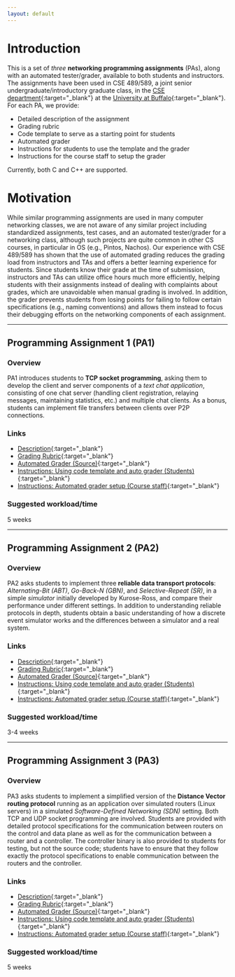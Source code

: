 ```yaml
---
layout: default
---
```


# Introduction
This is a set of _three_ **networking programming assignments** (PAs), along with an automated tester/grader, available to both students and instructors. The assignments have been used in CSE 489/589, a joint senior undergraduate/introductory graduate class, in the [CSE department](https://engineering.buffalo.edu/computer-science-engineering.html){:target="_blank"} at the [University at Buffalo](http://www.buffalo.edu/){:target="_blank"}. For each PA, we provide:

* Detailed description of the assignment
* Grading rubric
* Code template to serve as a starting point for students
* Automated grader
* Instructions for students to use the template and the grader
* Instructions for the course staff to setup the grader

Currently, both C and C++ are supported.

# Motivation
While similar programming assignments are used in many computer networking classes, we are not aware of any similar project including standardized assignments, test cases, and an automated tester/grader for a networking class, although such projects are quite common in other CS courses, in particular in OS (e.g., Pintos, Nachos). Our experience with CSE 489/589 has shown that the use of automated grading reduces the grading load from instructors and TAs and offers a better learning experience for students. Since students know their grade at the time of submission, instructors and TAs can utilize office hours much more efficiently, helping students with their assignments instead of dealing with complaints about grades, which are unavoidable when manual grading is involved. In addition, the grader prevents students from losing points for failing to follow certain specifications (e.g., naming conventions) and allows them instead to focus their debugging efforts on the networking components of each assignment.​

* * *

## Programming Assignment 1 (PA1)
### Overview
PA1 introduces students to **TCP socket programming**, asking them to develop the client and server components of a _text chat application_, consisting of one chat server (handling client registration, relaying messages, maintaining statistics, etc.) and multiple chat clients. As a bonus, students can implement file transfers between clients over P2P connections.

### Links
* [Description](https://goo.gl/bqf2E1){:target="_blank"}
* [Grading Rubric](https://goo.gl/UAVWgY){:target="_blank"}
* [Automated Grader (Source)](https://github.com/cse4589/cse4589-pa1){:target="_blank"}
* [Instructions: Using code template and auto grader (Students)](https://goo.gl/L2kgb5){:target="_blank"}
* [Instructions: Automated grader setup (Course staff)](https://github.com/cse4589/cse4589-pa1/blob/master/README.md){:target="_blank"}

### Suggested workload/time
5 weeks

* * *

## Programming Assignment 2 (PA2)
### Overview
PA2 asks students to implement three **reliable data transport protocols**: _Alternating-Bit (ABT)_, _Go-Back-N (GBN)_, and _Selective-Repeat (SR)_, in a simple _simulator_ initially developed by Kurose-Ross, and compare their performance under different settings. In addition to understanding reliable protocols in depth, students obtain a basic understanding of how a discrete event simulator works and the differences between a simulator and a real system.

### Links
* [Description](https://goo.gl/KzTh0J){:target="_blank"}
* [Grading Rubric](https://goo.gl/s74dAe){:target="_blank"}
* [Automated Grader (Source)](https://github.com/cse4589/cse4589-pa2){:target="_blank"}
* [Instructions: Using code template and auto grader (Students)](https://goo.gl/G4cPfH){:target="_blank"}
* [Instructions: Automated grader setup (Course staff)](https://github.com/cse4589/cse4589-pa2/blob/master/README.md){:target="_blank"}

### Suggested workload/time
3-4 weeks

* * *

## Programming Assignment 3 (PA3)
### Overview
PA3 asks students to implement a simplified version of the **Distance Vector routing protocol** running as an application over simulated routers (Linux servers) in a simulated _Software-Defined Networking (SDN)_ setting. Both TCP and UDP socket programming are involved. Students are provided with detailed protocol specifications for the communication between routers on the control and data plane as well as for the communication between a router and a controller. The controller binary is also provided to students for testing, but not the source code; students have to ensure that they follow exactly the protocol specifications to enable communication between the routers and the controller.

### Links
* [Description](https://goo.gl/HYHcyQ){:target="_blank"}
* [Grading Rubric](https://goo.gl/DfBSBH){:target="_blank"}
* [Automated Grader (Source)](https://github.com/cse4589/cse4589-pa3){:target="_blank"}
* [Instructions: Using code template and auto grader (Students)](https://goo.gl/I56HSu){:target="_blank"}
* [Instructions: Automated grader setup (Course staff)](https://github.com/cse4589/cse4589-pa3/blob/master/README.md){:target="_blank"}

### Suggested workload/time
5 weeks
